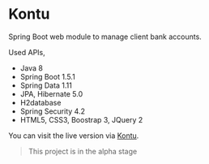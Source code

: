 Kontu
==========================

Spring Boot web module to manage client bank accounts.

Used APIs,

- Java 8
- Spring Boot 1.5.1
- Spring Data 1.11
- JPA, Hibernate 5.0
- H2database
- Spring Security 4.2
- HTML5, CSS3, Boostrap 3, JQuery 2

You can visit the live version via [Kontu](https://kontu-dev-alpha.herokuapp.com).

> This project is in the alpha stage

